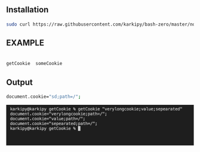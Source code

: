 ## Installation


```bash
sudo curl https://raw.githubusercontent.com/karkipy/bash-zero/master/node/getCookie/getCookie -o /usr/local/bin/getCookie && sudo chmod +x /usr/local/bin/getCookie
```

## EXAMPLE

```bash

getCookie  someCookie
```

## Output

```bash
document.cookie="sd;path=/";
```


![Screenshot](image.png)